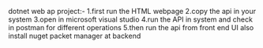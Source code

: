 dotnet web ap project:-
1.first run the HTML webpage
2.copy the api in your system
3.open in microsoft visual studio
4.run the API in system and check in postman for different operations
5.then run the api from front end UI
also install nuget packet manager at backend
